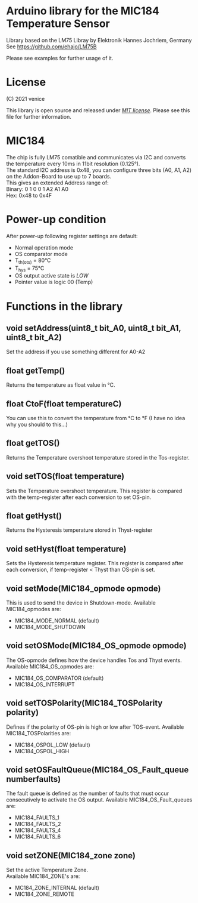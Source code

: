 # Arduino library for the MIC184 Temperature Sensor  
  
Library based on the LM75 Libray by Elektronik Hannes Jochriem, Germany  
See https://github.com/ehajo/LM75B  
  
Please see examples for further usage of it.  

# License  
  
(C) 2021 venice  
  
This library is open source and released under *[MIT license](LICENSE)*. Please see this file for further information.
  
# MIC184
The chip is fully LM75 comatible and communicates via I2C and converts the temperature every 10ms in 11bit resolution (0.125°).  
The standard I2C address is 0x48, you can configure three bits (A0, A1, A2) on the Addon-Board to use up to 7 boards.  
This gives an extended Address range of:  
Binary: 0 1 0 0  1 A2 A1 A0  
Hex: 0x48 to 0x4F  
  
# Power-up condition
After power-up following register settings are default:
 - Normal operation mode
 - OS comparator mode
 - T<sub>th(ots)</sub> = 80°C
 - T<sub>hys</sub> = 75°C
 - OS output active state is *LOW*
 - Pointer value is logic 00 (Temp)

# Functions in the library
  
## void setAddress(uint8_t bit_A0, uint8_t bit_A1, uint8_t bit_A2)
Set the address if you use something different for A0-A2

## float getTemp()
Returns the temperature as float value in °C.

## float CtoF(float temperatureC)
You can use this to convert the temperature from °C to °F (I have no idea why you should to this...)

## float getTOS()
Returns the Temperature overshoot temperature stored in the Tos-register.

## void setTOS(float temperature)
Sets the Temperature overshoot temperature. This register is compared with the temp-register after each conversion to set OS-pin.

## float getHyst()
Returns the Hysteresis temperature stored in Thyst-register

## void setHyst(float temperature)
Sets the Hysteresis temperature register. This register is compared after each conversion, if temp-register < Thyst than OS-pin is set.

## void setMode(MIC184_opmode opmode)
This is used to send the device in Shutdown-mode. 
Available MIC184_opmodes are:  
 - MIC184_MODE_NORMAL (default)
 - MIC184_MODE_SHUTDOWN

## void setOSMode(MIC184_OS_opmode opmode)
The OS-opmode defines how the device handles Tos and Thyst events. 
Available MIC184_OS_opmodes are:  
 - MIC184_OS_COMPARATOR (default)
 - MIC184_OS_INTERRUPT
 
## void setTOSPolarity(MIC184_TOSPolarity polarity)
Defines if the polarity of OS-pin is high or low after TOS-event.
Available MIC184_TOSPolarities are:  
 - MIC184_OSPOL_LOW (default)
 - MIC184_OSPOL_HIGH

## void setOSFaultQueue(MIC184_OS_Fault_queue numberfaults)
The fault queue is defined as the number of faults that must occur consecutively to activate the OS output.
Available MIC184_OS_Fault_queues are:  
 - MIC184_FAULTS_1
 - MIC184_FAULTS_2
 - MIC184_FAULTS_4
 - MIC184_FAULTS_6
 
## void setZONE(MIC184_zone zone)
Set the active Temperature Zone.  
Available MIC184_ZONE's are:
 - MC184_ZONE_INTERNAL (default)
 - MIC184_ZONE_REMOTE
